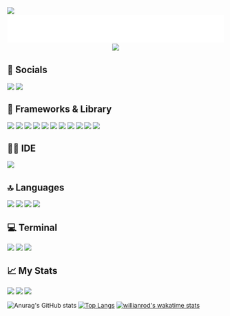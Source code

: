  <img src="https://hits.seeyoufarm.com/api/count/incr/badge.svg?url=https%3A%2F%2Fgithub.com%2F{timcrocodile}1212%2Fhit-counter">
  
<div  id="header" align="center">
<img src="name.svg"/>
 
 
 
<img src="https://i.giphy.com/media/pd2dAVkc40gar0UI1o/giphy.webp" width="550"/>
  </div>
  
 
  
## 🐧 Socials
<div  id="header" align="left">
<img src="https://img.shields.io/badge/Stack_Overflow-FE7A16?style=for-the-badge&logo=stack-overflow&logoColor=white"/>
<a href="https://www.linkedin.com/in/fabio-massi-7b755112a/"> <img src="https://img.shields.io/badge/LinkedIn-0077B5?style=for-the-badge&logo=linkedin&logoColor=white"/></a>
  </div>





  
  
##  🚀 Frameworks & Library 
<div  id="header" align="left">
<!-- <img src="https://img.shields.io/static/v1?label=%3Cwelcome%3E&message=%3Conboard!%3E&color=%3Corange%3E" width="150"/> -->
 <img src="https://img.shields.io/badge/React-20232A?style=for-the-badge&logo=react&logoColor=61DAFB">
  <img src="https://img.shields.io/badge/Sass-CC6699?style=for-the-badge&logo=sass&logoColor=white">
  <img src="https://img.shields.io/badge/Vite-B73BFE?style=for-the-badge&logo=vite&logoColor=FFD62E">
  <img src="https://img.shields.io/badge/Express.js-000000?style=for-the-badge&logo=express&logoColor=white">
  <img src="https://img.shields.io/badge/next.js-000000?style=for-the-badge&logo=nextdotjs&logoColor=white">
  <img src="https://img.shields.io/badge/Node.js-339933?style=for-the-badge&logo=nodedotjs&logoColor=white">
  <img src="https://img.shields.io/badge/npm-CB3837?style=for-the-badge&logo=npm&logoColor=white">
   <img src="https://img.shields.io/badge/React_Router-CA4245?style=for-the-badge&logo=react-router&logoColor=white">
   <img src="https://img.shields.io/badge/React_Query-FF4154?style=for-the-badge&logo=React_Query&logoColor=white">
   <img src="https://img.shields.io/badge/Redux-593D88?style=for-the-badge&logo=redux&logoColor=white">
  <img src="https://img.shields.io/badge/styled--components-DB7093?style=for-the-badge&logo=styled-components&logoColor=white">
 
 

  </div>
  
 ## 👩‍💻 IDE 
  <img src="https://img.shields.io/badge/VSCode-0078D4?style=for-the-badge&logo=visual%20studio%20code&logoColor=white"/>
  
  ## 🔝 Languages 
  <div  id="header" align="left">
  <img src="https://img.shields.io/badge/HTML5-E34F26?style=for-the-badge&logo=html5&logoColor=white">
  <img src="https://img.shields.io/badge/JavaScript-323330?style=for-the-badge&logo=javascript&logoColor=F7DF1E">
  <img src="https://img.shields.io/badge/json-5E5C5C?style=for-the-badge&logo=json&logoColor=white">
  <img src="https://img.shields.io/badge/CSS3-1572B6?style=for-the-badge&logo=css3&logoColor=white">
  
 </div>
 
 ## 💻 Terminal 
 <div  id="header" align="left">
 <img src="https://img.shields.io/badge/powershell-5391FE?style=for-the-badge&logo=powershell&logoColor=white">
 <img src="https://img.shields.io/badge/GIT-E44C30?style=for-the-badge&logo=git&logoColor=white">
 <img src="https://img.shields.io/badge/windows%20terminal-4D4D4D?style=for-the-badge&logo=windows%20terminal&logoColor=white">
  </div>
 
## 📈 My Stats
  
  <div  >
  <img src="https://github-readme-streak-stats.herokuapp.com/?user={timcrocodile}">
  <img src="https://github-readme-stats-git-masterrstaa-rickstaa.vercel.app/api?username={timcrocodile}">
  <img src="https://github-readme-stats-git-masterrstaa-rickstaa.vercel.app/api?username={timcrocodile}&theme={dracula}">
 
![Anurag's GitHub stats](https://github-readme-stats.vercel.app/api?username=timcrocodile&show_icons=true&theme=tokyonight)
[![Top Langs](https://github-readme-stats.vercel.app/api/top-langs/?username=timcrocodile&layout=compact)](https://github.com/anuraghazra/github-readme-stats)
[![willianrod's wakatime stats](https://github-readme-stats.vercel.app/api/wakatime?username=timcrocodile)](https://github.com/anuraghazra/github-readme-stats)
 </div>
 
 
 


<!--
**timcrocodile/timcrocodile** is a ✨ _special_ ✨ repository because its `README.md` (this file) appears on your GitHub profile.

Here are some ideas to get you started:

### Hi there 👋

- 🔭 I’m currently working on ...
- 🌱 I’m currently learning ...
- 👯 I’m looking to collaborate on ...
- 🤔 I’m looking for help with ...
- 💬 Ask me about ...
- 📫 How to reach me: ...
- 😄 Pronouns: ...
- ⚡ Fun fact: ...
-->
